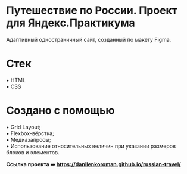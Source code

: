 # Путешествие по России. Проект для Яндекс.Практикума
Адаптивный одностраничный сайт, созданный по макету Figma.

# Стек
• HTML<br>
• CSS<br>

# Создано с помощью
• Grid Layout;<br>
• Flexbox-вёрстка;<br>
• Медиазапросы;<br>
• Использование относительных величин при указании размеров блоков и элементов.<br>



**Ссылка проекта :arrow_right: https://danilenkoroman.github.io/russian-travel/**